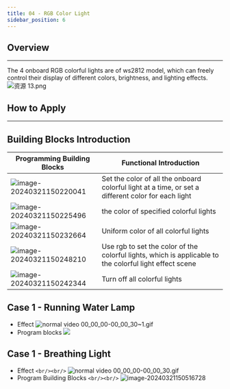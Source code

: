 ```yaml
---
title: 04 - RGB Color Light
sidebar_position: 6
---
```

## Overview

---

The 4 onboard RGB colorful lights are of ws2812 model, which can freely control their display of different colors, brightness, and lighting effects.
![资源 13.png](https://learn.kittenbot.cn/2024md_pic/1673508369374-4bd25f51-6bff-4050-a8ab-ecaa6355544f.png)

## How to Apply

---

## Building Blocks Introduction

| **Programming Building Blocks**                                                       | **Functional Introduction**                                                                       |
| ------------------------------------------------------------------------------------------- | ------------------------------------------------------------------------------------------------------- |
| ![image-20240321150220041](https://learn.kittenbot.cn/2024md_pic/image-20240321150220041.png) | Set the color of all the onboard colorful light at a time, or set a different color for each light      |
| ![image-20240321150225496](https://learn.kittenbot.cn/2024md_pic/image-20240321150225496.png) | the color of specified colorful lights                                                                  |
| ![image-20240321150232664](https://learn.kittenbot.cn/2024md_pic/image-20240321150232664.png) | Uniform color of all colorful lights                                                                    |
| ![image-20240321150248210](https://learn.kittenbot.cn/2024md_pic/image-20240321150248210.png) | Use rgb to set the color of the colorful lights, which is applicable to the colorful light effect scene |
| ![image-20240321150242344](https://learn.kittenbot.cn/2024md_pic/image-20240321150242344.png) | Turn off all colorful lights                                                                            |

## Case 1 - Running Water Lamp

- Effect
  ![normal video 00_00_00-00_00_30~1.gif](https://learn.kittenbot.cn/2024md_pic/1670318060165-5a6fe2ef-239c-4413-ac71-d0becf8dc964.gif)
- Program blocks
  ![](https://learn.kittenbot.cn/2024md_pic/image-20240321150417034.png)

## Case 1 - Breathing Light

- Effect `<br/><br/>`
  ![normal video 00_00_00-00_00_30.gif](https://learn.kittenbot.cn/2024md_pic/1670317987151-441966ea-b530-4ae8-be9b-be2d7fe969d7.gif)
- Program Building Blocks `<br/><br/>`
  ![image-20240321150516728](https://learn.kittenbot.cn/2024md_pic/image-20240321150516728.png)

